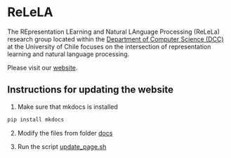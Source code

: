 # ReLeLA

The REpresentation LEarning and Natural LAnguage Processing (ReLeLa) research group located within the [Department of Computer Science (DCC)](https://www.dcc.uchile.cl/) at the University of Chile focuses on the intersection of representation learning and natural language processing.

Please visit our [website](https://dccuchile.github.io/relela/).

## Instructions for updating the website

1. Make sure that  mkdocs is installed

```bash
pip install mkdocs 
```

2. Modify the files from folder [docs](docs/)

3. Run the script [update_page.sh](update_page.sh)



